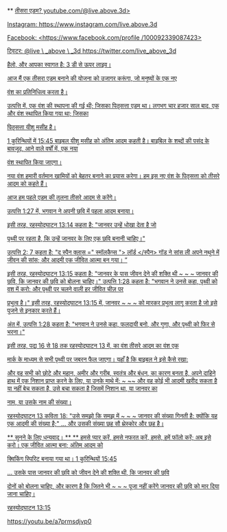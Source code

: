 ** <u> तीसरा एडम? youtube.com/@live.above.3d>

Instagram: <https://www.instagram.com/live.above.3d>

Facebook: <https://www.facebook.com/profile /100092339087423>

ट्विटर: @live \ _above \ _3d <https://twitter.com/live_above_3d>

हैलो, और आपका स्वागत है: 3 डी से ऊपर लाइव।

आज मैं एक तीसरा एडम बनाने की योजना को उजागर करूंगा, जो मनुष्यों के एक नए

वंश का प्रतिनिधित्व करता है।

उत्पत्ति में, एक वंश की स्थापना की गई थी; जिसका पितृसत्ता एडम था।
लगभग चार हजार साल बाद, एक और वंश स्थापित किया गया था; जिसका

पितृसत्ता यीशु मसीह है।

1 कुरिन्थियों में 15:45 बाइबल यीशु मसीह को अंतिम आदम कहती है।
बाइबिल के शब्दों की पसंद के बावजूद, आने वाले वर्षों में, एक नया

वंश स्थापित किया जाएगा।

नया वंश हमारी वर्तमान खामियों को बेहतर बनाने का प्रयास करेगा।
हम इस नए वंश के पितृसत्ता को तीसरे आदम को कहते हैं।

आज हम पहले एडम की तुलना तीसरे आदम से करेंगे।

उत्पत्ति 1:27 में, भगवान ने अपनी छवि में पहला आदम बनाया।

इसी तरह, रहस्योद्घाटन 13:14 कहता है: "जानवर उन्हें धोखा देता है जो

पृथ्वी पर रहता है, कि उन्हें जानवर के लिए एक छवि बनानी चाहिए।"

उत्पत्ति 2: 7 कहता है: "द स्पैन क्लास =" स्मॉलकैप्स "> लॉर्ड </स्पैन> गॉड ने सांस ली
अपने नथुने में जीवन की सांस; और आदमी एक जीवित आत्मा बन गया। ”

इसी तरह, रहस्योद्घाटन 13:15 कहता है: "जानवर के पास जीवन देने की शक्ति थी ~ ~ ~ जानवर की छवि, कि जानवर की छवि को बोलना चाहिए।"
उत्पत्ति 1:28 कहता है: "भगवान ने उनसे कहा, पृथ्वी को वश में करो: और पृथ्वी पर चलने वाली हर जीवित चीज़ पर

प्रभुत्व है।"
इसी तरह, रहस्योद्घाटन 13:15 में, जानवर ~ ~ ~ को मारकर प्रभुत्व लागू करता है जो इसे पूजने से इनकार करते हैं।

अंत में, उत्पत्ति 1:28 कहता है: "भगवान ने उनसे कहा, फलदायी बनो, और
गुणा, और पृथ्वी को फिर से भरना।"

इसी तरह, पद्य 16 से 18 तक रहस्योद्घाटन 13 में,
का वंश तीसरे आदम का वंश एक

मार्क के माध्यम से सभी पृथ्वी पर जबरन फैल जाएगा।
यहाँ है कि बाइबल ने इसे कैसे रखा:

और वह सभी को छोटे और महान, अमीर और गरीब, स्वतंत्र और बंधन,
का कारण बनता है,
अपने दाहिने हाथ में एक निशान प्राप्त करने के लिए, या उनके माथे में: ~ ~~ और वह कोई भी आदमी खरीद सकता है या नहीं बेच सकता है, उसे बचा सकता है जिसमें निशान था, या जानवर का

नाम, या उसके नाम की संख्या।

रहस्योद्घाटन 13 कविता 18: "उसे समझो कि समझ में ~ ~ ~ जानवर की संख्या गिनती है: क्योंकि यह एक आदमी की संख्या है;"
… और उसकी संख्या छह सौ थ्रेस्कोर और छह है।

** सुनने के लिए धन्यवाद। **
** हमसे प्यार करें, हमसे नफरत करें, हमसे, हमें फॉलो करें; अब इसे करो। एक जीवित आत्मा बना; अंतिम आदम को

क्विकिंग स्पिरिट बनाया गया था।
1 कुरिन्थियों 15:45

… उसके पास जानवर की छवि को जीवन देने की शक्ति थी, कि जानवर की छवि

दोनों को बोलना चाहिए, और कारण है कि जितने भी ~ ~ ~ पूजा नहीं करेंगे जानवर की छवि को मार दिया जाना चाहिए।

रहस्योद्घाटन 13:15

<https://youtu.be/a7prmsdjvp0>






